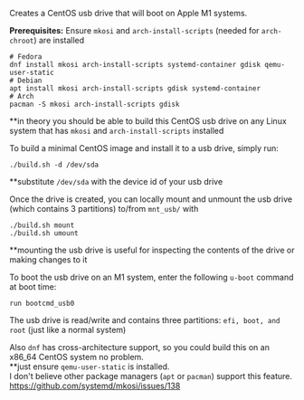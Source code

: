 Creates a CentOS usb drive that will boot on Apple M1 systems.

**Prerequisites:** Ensure ```mkosi``` and ```arch-install-scripts``` (needed for ```arch-chroot```) are installed  
```
# Fedora
dnf install mkosi arch-install-scripts systemd-container gdisk qemu-user-static
# Debian
apt install mkosi arch-install-scripts gdisk systemd-container
# Arch
pacman -S mkosi arch-install-scripts gdisk
```
\*\*in theory you should be able to build this CentOS usb drive on any Linux system that has ```mkosi``` and ```arch-install-scripts``` installed  

To build a minimal CentOS image and install it to a usb drive, simply run:
```
./build.sh -d /dev/sda
```

**substitute ```/dev/sda``` with the device id of your usb drive

Once the drive is created, you can locally mount and unmount the usb drive (which contains 3 partitions) to/from ```mnt_usb/``` with 
```
./build.sh mount
./build.sh umount
```
\*\*mounting the usb drive is useful for inspecting the contents of the drive or making changes to it   

To boot the usb drive on an M1 system, enter the following ```u-boot``` command at boot time:
```
run bootcmd_usb0
```

The usb drive is read/write and contains three partitions: ```efi, boot, and root``` (just like a normal system)  

Also ```dnf``` has cross-architecture support, so you could build this on an x86_64 CentOS system no problem.  
\*\*just ensure ```qemu-user-static``` is installed.   
I don't believe other package managers (```apt``` or ```pacman```) support this feature.  
https://github.com/systemd/mkosi/issues/138
